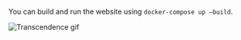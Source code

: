 You can build and run the website using `docker-compose up –build`.

![Transcendence gif](./captured.gif)
